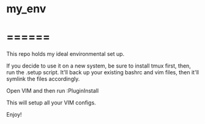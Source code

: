 # my_env
# ======

This repo holds my ideal environmental set up.

If you decide to use it on a new system, be sure to install tmux first, then, run the .setup script.
It'll back up your existing bashrc and vim files, then it'll symlink the files accordingly.

Open VIM and then run :PluginInstall

This will setup all your VIM configs.

Enjoy!

